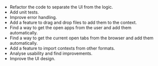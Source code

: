 - Refactor the code to separate the UI from the logic.
- Add unit tests.
- Improve error handling.
- Add a feature to drag and drop files to add them to the context.
- Find a way to get the open apps from the user and add them automatically.
- Find a way to get the current open tabs from the browser and add them automatically.
- Add a feature to import contexts from other formats.
- Analyse usability and find improvements.
- Improve the UI design.

